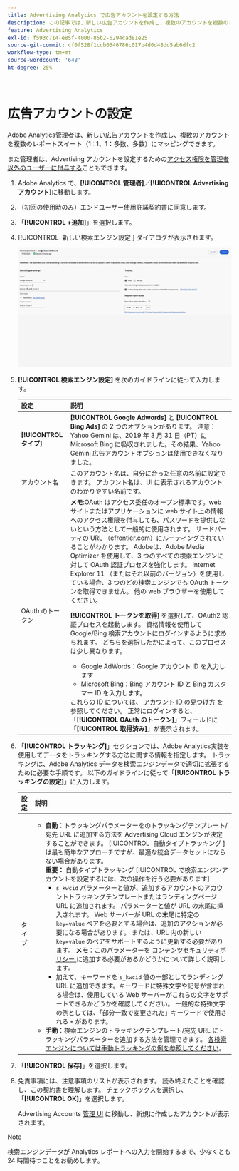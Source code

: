```yaml
---
title: Advertising Analytics で広告アカウントを設定する方法
description: この記事では、新しい広告アカウントを作成し、複数のアカウントを複数のレポートスイートにマッピングする方法について説明します。
feature: Advertising Analytics
exl-id: f593c714-e85f-4000-85b2-6294cad81e25
source-git-commit: cf0f528f1ccb0346786c017b4d0d48dd5ab6dfc2
workflow-type: tm+mt
source-wordcount: '648'
ht-degree: 25%

---
```


# 広告アカウントの設定

Adobe Analytics管理者は、新しい広告アカウントを作成し、複数のアカウントを複数のレポートスイート（1 : 1、1：多数、多数）にマッピングできます。

また管理者は、Advertising アカウントを設定するための[アクセス権限を管理者以外のユーザーに付与する](/help/integrate/c-advertising-analytics/overview.md#section_FCC58EB635954A32990D4E67B52B4369)こともできます。

<!--
![](assets/aa_accounts.png)
-->

1. Adobe Analytics で、**[!UICONTROL 管理者]**／**[!UICONTROL Advertising アカウント]**&#x200B;に移動します。
1. （初回の使用時のみ）エンドユーザー使用許諾契約書に同意します。
1. 「**[!UICONTROL +追加]**」を選択します。
1. [!UICONTROL &#x200B; 新しい検索エンジン設定 &#x200B;] ダイアログが表示されます。

   ![](assets/aa-new-se-account.png)

1. **[!UICONTROL 検索エンジン設定]** を次のガイドラインに従って入力します。

   | 設定 | 説明 |
   | --- | --- |
   | **[!UICONTROL タイプ]** | **[!UICONTROL Google Adwords]** と **[!UICONTROL Bing Ads]** の 2 つのオプションがあります。  注意：Yahoo Gemini は、2019 年 3 月 31 日（PT）に Microsoft Bing に吸収されました。その結果、Yahoo Gemini 広告アカウントオプションは使用できなくなりました。 |
   | アカウント名 | このアカウント名は、自分に合った任意の名前に設定できます。  アカウント名は、UI に表示されるアカウントのわかりやすい名前です。 |
   | OAuth のトークン | **メモ**:OAuth はアクセス委任のオープン標準です。web サイトまたはアプリケーションに web サイト上の情報へのアクセス権限を付与しても、パスワードを提供しないという方法として一般的に使用されます。 サードパーティの URL （efrontier.com）にルーティングされていることがわかります。 Adobeは、Adobe Media Optimizer を使用して、3 つのすべての検索エンジンに対して OAuth 認証プロセスを強化します。 Internet Explorer 11 （またはそれ以前のバージョン）を使用している場合、3 つのどの検索エンジンでも OAuth トークンを取得できません。 他の web ブラウザーを使用してください。<p>**[!UICONTROL トークンを取得]** を選択して、OAuth2 認証プロセスを起動します。 資格情報を使用してGoogle/Bing 検索アカウントにログインするように求められます。 どちらを選択したかによって、このプロセスは少し異なります。 <ul><li>Google AdWords：Google アカウント ID を入力します</li><li>Microsoft Bing：Bing アカウント ID と Bing カスタマー ID を入力します。</li></ul>これらの ID については、[ アカウント ID の見つけ方 ](/help/integrate/c-advertising-analytics/c-adanalytics-workflow/aa-locate-account-id.md) を参照してください。 正常にログインすると、「**[!UICONTROL OAuth のトークン]**」フィールドに「**[!UICONTROL 取得済み]**」が表示されます。 |

1. 「**[!UICONTROL トラッキング]**」セクションでは、Adobe Analytics実装を使用してデータをトラッキングする方法に関する情報を指定します。 トラッキングは、Adobe Analytics データを検索エンジンデータで適切に拡張するために必要な手順です。
以下のガイドラインに従って「**[!UICONTROL トラッキングの設定]**」に入力します。

   | 設定 | 説明 |
   | --- | --- |
   | タイプ | <ul><li>**自動**：トラッキングパラメーターをのトラッキングテンプレート/宛先 URL に追加する方法を Advertising Cloud エンジンが決定することができます。 [!UICONTROL &#x200B; 自動タイプトラッキング &#x200B;] は最も簡単なアプローチですが、最適な統合データセットにならない場合があります。<br>**重要：** 自動タイプトラッキング [!UICONTROL &#x200B; で検索エンジンアカウントを設定するには、次の操作を行う必要があります &#x200B;]<ul><li>`s_kwcid` パラメーターと値が、追加するアカウントのアカウントトラッキングテンプレートまたはランディングページ URL に追加されます。 パラメーターと値が URL の末尾に挿入されます。 Web サーバーが URL の末尾に特定の `key=value` ペアを必要とする場合は、追加のアクションが必要になる場合があります。 または、URL 内の新しい `key=value` のペアをサポートするように更新する必要があります。 **メモ**：このパラメーターを [ コンテンツセキュリティポリシー ](https://experienceleague.adobe.com/en/docs/id-service/using/reference/csp) に追加する必要があるかどうかについて詳しく説明します。</li><li>加えて、キーワードを `s_kwcid` 値の一部としてランディング URL に追加できます。キーワードに特殊文字や記号が含まれる場合は、使用している Web サーバーがこれらの文字をサポートできるかどうかを確認してください。 一般的な特殊文字の例としては、「部分一致で変更された」キーワードで使用される `+` があります。</li></ul></li><li>**手動**：検索エンジンのトラッキングテンプレート/宛先 URL にトラッキングパラメーターを追加する方法を管理できます。 [各検索エンジンについては手動トラッキングの例を参照してください](/help/integrate/c-advertising-analytics/c-adanalytics-workflow/aa-manual-vs-automatic-tracking.md)。</li></ul> |

1. 「**[!UICONTROL 保存]**」を選択します。
1. 免責事項には、注意事項のリストが表示されます。 読み終えたことを確認し、この契約書を理解します。 チェックボックスを選択し、「**[!UICONTROL OK]**」を選択します。

   Advertising Accounts [管理 UI](/help/integrate/c-advertising-analytics/c-adanalytics-workflow/aa-manage-ad-accounts.md) に移動し、新規に作成したアカウントが表示されます。

>[!NOTE]
>
>検索エンジンデータが Analytics レポートへの入力を開始するまで、少なくとも 24 時間待つことをお勧めします。
